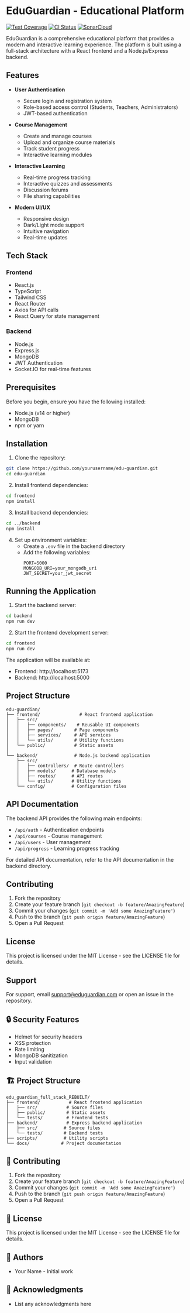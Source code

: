 # EduGuardian - Educational Platform

[![Test Coverage](https://codecov.io/gh/yourusername/edu-guardian/branch/main/graph/badge.svg)](https://codecov.io/gh/yourusername/edu-guardian)
[![CI Status](https://github.com/yourusername/edu-guardian/workflows/Test%20%26%20Coverage/badge.svg)](https://github.com/yourusername/edu-guardian/actions)
[![SonarCloud](https://sonarcloud.io/api/project_badges/measure?project=yourusername_edu-guardian&metric=alert_status)](https://sonarcloud.io/dashboard?id=yourusername_edu-guardian)

EduGuardian is a comprehensive educational platform that provides a modern and interactive learning experience. The platform is built using a full-stack architecture with a React frontend and a Node.js/Express backend.

## Features

- **User Authentication**
  - Secure login and registration system
  - Role-based access control (Students, Teachers, Administrators)
  - JWT-based authentication

- **Course Management**
  - Create and manage courses
  - Upload and organize course materials
  - Track student progress
  - Interactive learning modules

- **Interactive Learning**
  - Real-time progress tracking
  - Interactive quizzes and assessments
  - Discussion forums
  - File sharing capabilities

- **Modern UI/UX**
  - Responsive design
  - Dark/Light mode support
  - Intuitive navigation
  - Real-time updates

## Tech Stack

### Frontend
- React.js
- TypeScript
- Tailwind CSS
- React Router
- Axios for API calls
- React Query for state management

### Backend
- Node.js
- Express.js
- MongoDB
- JWT Authentication
- Socket.IO for real-time features

## Prerequisites

Before you begin, ensure you have the following installed:
- Node.js (v14 or higher)
- MongoDB
- npm or yarn

## Installation

1. Clone the repository:
```bash
git clone https://github.com/yourusername/edu-guardian.git
cd edu-guardian
```

2. Install frontend dependencies:
```bash
cd frontend
npm install
```

3. Install backend dependencies:
```bash
cd ../backend
npm install
```

4. Set up environment variables:
   - Create a `.env` file in the backend directory
   - Add the following variables:
     ```
     PORT=5000
     MONGODB_URI=your_mongodb_uri
     JWT_SECRET=your_jwt_secret
     ```

## Running the Application

1. Start the backend server:
```bash
cd backend
npm run dev
```

2. Start the frontend development server:
```bash
cd frontend
npm run dev
```

The application will be available at:
- Frontend: http://localhost:5173
- Backend: http://localhost:5000

## Project Structure

```
edu-guardian/
├── frontend/               # React frontend application
│   ├── src/
│   │   ├── components/    # Reusable UI components
│   │   ├── pages/        # Page components
│   │   ├── services/     # API services
│   │   └── utils/        # Utility functions
│   └── public/           # Static assets
│
└── backend/              # Node.js backend application
    ├── src/
    │   ├── controllers/  # Route controllers
    │   ├── models/      # Database models
    │   ├── routes/      # API routes
    │   └── utils/       # Utility functions
    └── config/          # Configuration files
```

## API Documentation

The backend API provides the following main endpoints:

- `/api/auth` - Authentication endpoints
- `/api/courses` - Course management
- `/api/users` - User management
- `/api/progress` - Learning progress tracking

For detailed API documentation, refer to the API documentation in the backend directory.

## Contributing

1. Fork the repository
2. Create your feature branch (`git checkout -b feature/AmazingFeature`)
3. Commit your changes (`git commit -m 'Add some AmazingFeature'`)
4. Push to the branch (`git push origin feature/AmazingFeature`)
5. Open a Pull Request

## License

This project is licensed under the MIT License - see the LICENSE file for details.

## Support

For support, email support@eduguardian.com or open an issue in the repository.

## 🔒 Security Features

- Helmet for security headers
- XSS protection
- Rate limiting
- MongoDB sanitization
- Input validation

## 🏗️ Project Structure

```
edu_guardian_full_stack_REBUILT/
├── frontend/           # React frontend application
│   ├── src/           # Source files
│   ├── public/        # Static assets
│   └── tests/         # Frontend tests
├── backend/           # Express backend application
│   ├── src/          # Source files
│   └── tests/        # Backend tests
├── scripts/          # Utility scripts
└── docs/            # Project documentation
```

## 🤝 Contributing

1. Fork the repository
2. Create your feature branch (`git checkout -b feature/AmazingFeature`)
3. Commit your changes (`git commit -m 'Add some AmazingFeature'`)
4. Push to the branch (`git push origin feature/AmazingFeature`)
5. Open a Pull Request

## 📝 License

This project is licensed under the MIT License - see the LICENSE file for details.

## 👥 Authors

- Your Name - Initial work

## 🙏 Acknowledgments

- List any acknowledgments here